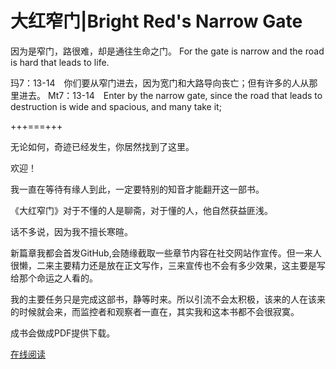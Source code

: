 # 大红窄门|Bright Red's Narrow Gate

因为是窄门，路很难，却是通往生命之门。
For the gate is narrow and the road is hard that leads to life.

玛7：13-14　你们要从窄门进去，因为宽门和大路导向丧亡；但有许多的人从那里进去。
Mt7：13-14　Enter by the narrow gate, since the road that leads to destruction is wide and spacious, and many take it;

+++===+++

无论如何，奇迹已经发生，你居然找到了这里。

欢迎！

我一直在等待有缘人到此，一定要特别的知音才能翻开这一部书。

《大红窄门》对于不懂的人是聊斋，对于懂的人，他自然获益匪浅。

话不多说，因为我不擅长寒暄。

新篇章我都会首发GitHub,会随缘截取一些章节内容在社交网站作宣传。但一来人很懒，二来主要精力还是放在正文写作，三来宣传也不会有多少效果，这主要是写给那个命运之人看的。

我的主要任务只是完成这部书，静等时来。所以引流不会太积极，该来的人在该来的时候就会来，而监控者和观察者一直在，其实我和这本书都不会很寂寞。

成书会做成PDF提供下载。

[在线阅读](https://foy-wang.github.io/bigred/)

